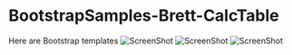# BootstrapSamples-Brett-CalcTable
Here are Bootstrap templates
![ScreenShot](https://raw.github.com/ompatel-champion/BootstrapSamples-Brett-CalcTable/main/screencapture-localhost-8080-brett-1611681152598.png)
![ScreenShot](https://raw.github.com/ompatel-champion/BootstrapSamples-Brett-CalcTable/main/screencapture-localhost-8080-brett-blocks-php-1611681224374.png)
![ScreenShot](https://raw.github.com/ompatel-champion/BootstrapSamples-Brett-CalcTable/main/screencapture-localhost-8080-Brett-feeds-php-1611681199508.png)

